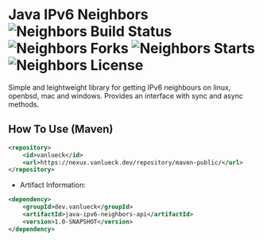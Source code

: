 Java IPv6 Neighbors ![Neighbors Build Status](https://github.com/vanlueckn/java-ipv6-neighbors/actions/workflows/maven-publish.yml/badge.svg)
![Neighbors Forks](https://img.shields.io/github/forks/vanlueckn/java-ipv6-neighbors)
![Neighbors Starts](https://img.shields.io/github/stars/vanlueckn/java-ipv6-neighbors)
![Neighbors License](https://img.shields.io/github/license/vanlueckn/java-ipv6-neighbors)
===========

Simple and leightweight library for getting IPv6 neighbours on linux, openbsd, mac and windows. Provides an interface with sync and async methods.

How To Use (Maven)
------
```xml
<repository>
    <id>vanlueck</id>
    <url>https://nexux.vanlueck.dev/repository/maven-public/</url>
</repository>
```
 * Artifact Information:
```xml
<dependency>
    <groupId>dev.vanlueck</groupId>
    <artifactId>java-ipv6-neighbors-api</artifactId>
    <version>1.0-SNAPSHOT</version>
</dependency>
 ```
